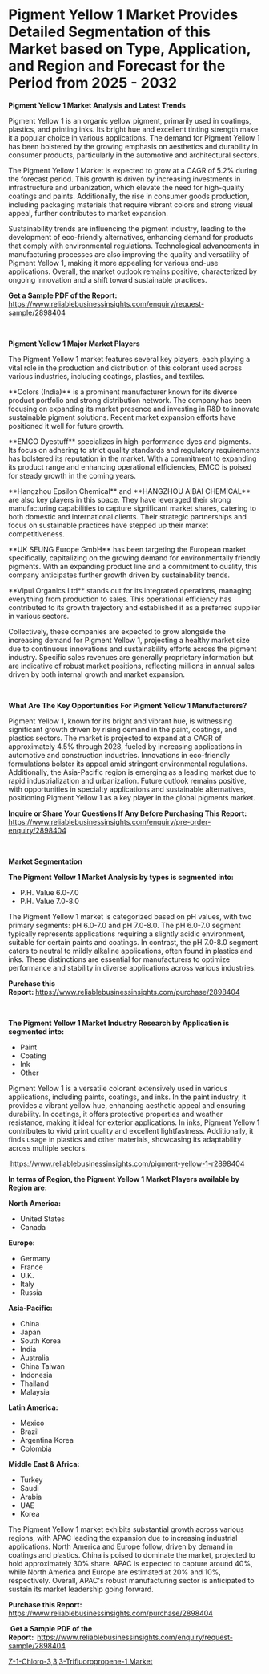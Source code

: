 <p><h1>Pigment Yellow 1 Market Provides Detailed Segmentation of this Market based on Type, Application, and Region and Forecast for the Period from 2025 - 2032</h1></p><p><strong>Pigment Yellow 1 Market Analysis and Latest Trends</strong></p>
<p><p>Pigment Yellow 1 is an organic yellow pigment, primarily used in coatings, plastics, and printing inks. Its bright hue and excellent tinting strength make it a popular choice in various applications. The demand for Pigment Yellow 1 has been bolstered by the growing emphasis on aesthetics and durability in consumer products, particularly in the automotive and architectural sectors.</p><p>The Pigment Yellow 1 Market is expected to grow at a CAGR of 5.2% during the forecast period. This growth is driven by increasing investments in infrastructure and urbanization, which elevate the need for high-quality coatings and paints. Additionally, the rise in consumer goods production, including packaging materials that require vibrant colors and strong visual appeal, further contributes to market expansion.</p><p>Sustainability trends are influencing the pigment industry, leading to the development of eco-friendly alternatives, enhancing demand for products that comply with environmental regulations. Technological advancements in manufacturing processes are also improving the quality and versatility of Pigment Yellow 1, making it more appealing for various end-use applications. Overall, the market outlook remains positive, characterized by ongoing innovation and a shift toward sustainable practices.</p></p>
<p><strong>Get a Sample PDF of the Report:&nbsp;</strong> <a href="https://www.reliablebusinessinsights.com/enquiry/request-sample/2898404?utm_campaign=3080&utm_medium=2&utm_source=Github&utm_content=ia&utm_term=15032025&utm_id=pigment-yellow-1">https://www.reliablebusinessinsights.com/enquiry/request-sample/2898404</a></p>
<p>&nbsp;</p>
<p><strong>Pigment Yellow 1 Major Market Players</strong></p>
<p><p>The Pigment Yellow 1 market features several key players, each playing a vital role in the production and distribution of this colorant used across various industries, including coatings, plastics, and textiles. </p><p>**Colors (India)** is a prominent manufacturer known for its diverse product portfolio and strong distribution network. The company has been focusing on expanding its market presence and investing in R&D to innovate sustainable pigment solutions. Recent market expansion efforts have positioned it well for future growth.</p><p>**EMCO Dyestuff** specializes in high-performance dyes and pigments. Its focus on adhering to strict quality standards and regulatory requirements has bolstered its reputation in the market. With a commitment to expanding its product range and enhancing operational efficiencies, EMCO is poised for steady growth in the coming years.</p><p>**Hangzhou Epsilon Chemical** and **HANGZHOU AIBAI CHEMICAL** are also key players in this space. They have leveraged their strong manufacturing capabilities to capture significant market shares, catering to both domestic and international clients. Their strategic partnerships and focus on sustainable practices have stepped up their market competitiveness.</p><p>**UK SEUNG Europe GmbH** has been targeting the European market specifically, capitalizing on the growing demand for environmentally friendly pigments. With an expanding product line and a commitment to quality, this company anticipates further growth driven by sustainability trends.</p><p>**Vipul Organics Ltd** stands out for its integrated operations, managing everything from production to sales. This operational efficiency has contributed to its growth trajectory and established it as a preferred supplier in various sectors.</p><p>Collectively, these companies are expected to grow alongside the increasing demand for Pigment Yellow 1, projecting a healthy market size due to continuous innovations and sustainability efforts across the pigment industry. Specific sales revenues are generally proprietary information but are indicative of robust market positions, reflecting millions in annual sales driven by both internal growth and market expansion.</p></p>
<p>&nbsp;</p>
<p><strong>What Are The Key Opportunities For Pigment Yellow 1 Manufacturers?</strong></p>
<p><p>Pigment Yellow 1, known for its bright and vibrant hue, is witnessing significant growth driven by rising demand in the paint, coatings, and plastics sectors. The market is projected to expand at a CAGR of approximately 4.5% through 2028, fueled by increasing applications in automotive and construction industries. Innovations in eco-friendly formulations bolster its appeal amid stringent environmental regulations. Additionally, the Asia-Pacific region is emerging as a leading market due to rapid industrialization and urbanization. Future outlook remains positive, with opportunities in specialty applications and sustainable alternatives, positioning Pigment Yellow 1 as a key player in the global pigments market.</p></p>
<p><strong>Inquire or Share Your Questions If Any Before Purchasing This Report:</strong> <a href="https://www.reliablebusinessinsights.com/enquiry/pre-order-enquiry/2898404?utm_campaign=3080&utm_medium=2&utm_source=Github&utm_content=ia&utm_term=15032025&utm_id=pigment-yellow-1">https://www.reliablebusinessinsights.com/enquiry/pre-order-enquiry/2898404</a></p>
<p>&nbsp;</p>
<p><strong>Market Segmentation</strong></p>
<p><strong>The Pigment Yellow 1 Market Analysis by types is segmented into:</strong></p>
<p><ul><li>P.H. Value 6.0-7.0</li><li>P.H. Value 7.0-8.0</li></ul></p>
<p><p>The Pigment Yellow 1 market is categorized based on pH values, with two primary segments: pH 6.0-7.0 and pH 7.0-8.0. The pH 6.0-7.0 segment typically represents applications requiring a slightly acidic environment, suitable for certain paints and coatings. In contrast, the pH 7.0-8.0 segment caters to neutral to mildly alkaline applications, often found in plastics and inks. These distinctions are essential for manufacturers to optimize performance and stability in diverse applications across various industries.</p></p>
<p><strong>Purchase this Report:&nbsp;</strong><a href="https://www.reliablebusinessinsights.com/purchase/2898404?utm_campaign=3080&utm_medium=2&utm_source=Github&utm_content=ia&utm_term=15032025&utm_id=pigment-yellow-1">https://www.reliablebusinessinsights.com/purchase/2898404</a></p>
<p>&nbsp;</p>
<p><strong>The Pigment Yellow 1 Market Industry Research by Application is segmented into:</strong></p>
<p><ul><li>Paint</li><li>Coating</li><li>Ink</li><li>Other</li></ul></p>
<p><p>Pigment Yellow 1 is a versatile colorant extensively used in various applications, including paints, coatings, and inks. In the paint industry, it provides a vibrant yellow hue, enhancing aesthetic appeal and ensuring durability. In coatings, it offers protective properties and weather resistance, making it ideal for exterior applications. In inks, Pigment Yellow 1 contributes to vivid print quality and excellent lightfastness. Additionally, it finds usage in plastics and other materials, showcasing its adaptability across multiple sectors.</p></p>
<p><a href="https://www.reliablebusinessinsights.com/pigment-yellow-1-r2898404?utm_campaign=3080&utm_medium=2&utm_source=Github&utm_content=ia&utm_term=15032025&utm_id=pigment-yellow-1">&nbsp;https://www.reliablebusinessinsights.com/pigment-yellow-1-r2898404</a></p>
<p><strong>In terms of Region, the Pigment Yellow 1 Market Players available by Region are:</strong></p>
<p>
    <p> <strong> North America: </strong>
        <ul>
            <li>United States</li>
            <li>Canada</li>
        </ul>
        </p> 
    <p> <strong> Europe: </strong>
        <ul>
            <li>Germany</li>
            <li>France</li>
            <li>U.K.</li>
            <li>Italy</li>
            <li>Russia</li>
        </ul>
        </p> 
    <p> <strong> Asia-Pacific: </strong>
        <ul>
            <li>China</li>
            <li>Japan</li>
            <li>South Korea</li>
            <li>India</li>
            <li>Australia</li>
            <li>China Taiwan</li>
            <li>Indonesia</li>
            <li>Thailand</li>
            <li>Malaysia</li>
        </ul>
        </p> 
    <p> <strong> Latin America: </strong>
        <ul>
            <li>Mexico</li>
            <li>Brazil</li>
            <li>Argentina Korea</li>
            <li>Colombia</li>
        </ul>
        </p> 
    <p> <strong> Middle East & Africa: </strong>
        <ul>
            <li>Turkey</li>
            <li>Saudi</li>
            <li>Arabia</li>
            <li>UAE</li>
            <li>Korea</li>
        </ul>
    </p>
    </p>
<p><p>The Pigment Yellow 1 market exhibits substantial growth across various regions, with APAC leading the expansion due to increasing industrial applications. North America and Europe follow, driven by demand in coatings and plastics. China is poised to dominate the market, projected to hold approximately 30% share. APAC is expected to capture around 40%, while North America and Europe are estimated at 20% and 10%, respectively. Overall, APAC's robust manufacturing sector is anticipated to sustain its market leadership going forward.</p></p>
<p><strong>Purchase this Report: </strong><a href="https://www.reliablebusinessinsights.com/purchase/2898404?utm_campaign=3080&utm_medium=2&utm_source=Github&utm_content=ia&utm_term=15032025&utm_id=pigment-yellow-1">https://www.reliablebusinessinsights.com/purchase/2898404</a></p>
<p>&nbsp;<strong>Get a Sample PDF of the Report:&nbsp;&nbsp;</strong><a href="https://www.reliablebusinessinsights.com/enquiry/request-sample/2898404?utm_campaign=3080&utm_medium=2&utm_source=Github&utm_content=ia&utm_term=15032025&utm_id=pigment-yellow-1">https://www.reliablebusinessinsights.com/enquiry/request-sample/2898404</a></p>
<p><strong></strong></p>
<p><p><a href="https://github.com/kaddahblejc/Market-Research-Report-List-1/blob/main/z-1-chloro-333-trifluoropropene-1-market.md?utm_campaign=3080&utm_medium=2&utm_source=Github&utm_content=ia&utm_term=15032025&utm_id=pigment-yellow-1">Z-1-Chloro-3,3,3-Trifluoropropene-1 Market</a></p></p>